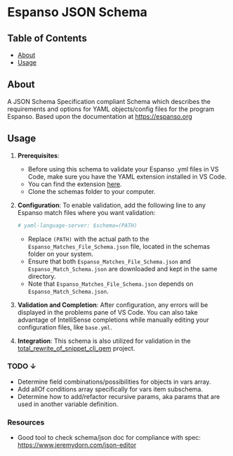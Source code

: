 # Espanso JSON Schema

## Table of Contents

- [About](#about)
- [Usage](#usage)

## About

A JSON Schema Specification compliant Schema which describes the requirements and options for YAML objects/config files for the program Espanso. Based upon the documentation at <https://espanso.org>
## Usage

1. **Prerequisites**:
    - Before using this schema to validate your Espanso .yml files in VS Code, make sure you have the YAML extension installed in VS Code.
    - You can find the extension [here](https://marketplace.visualstudio.com/items?itemName=redhat.vscode-yaml).
    - Clone the schemas folder to your computer.

2. **Configuration**: To enable validation, add the following line to any Espanso match files where you want validation:

    ```yaml
    # yaml-language-server: $schema=(PATH)
    ```

    - Replace `(PATH)` with the actual path to the `Espanso_Matches_File_Schema.json` file, located in the schemas folder on your system.
    - Ensure that both `Espanso_Matches_File_Schema.json` and `Espanso_Match_Schema.json` are downloaded and kept in the same directory.
    - Note that `Espanso_Matches_File_Schema.json` depends on `Espanso_Match_Schema.json`.

3. **Validation and Completion**: After configuration, any errors will be displayed in the problems pane of VS Code. You can also take advantage of IntelliSense completions while manually editing your configuration files, like `base.yml`.

4. **Integration**: This schema is also utilized for validation in the [total_rewrite_of_snippet_cli_gem](https://github.com/ajmarkow/total_rewrite_of_snippet_cli_gem) project.

### TODO ↓

- Determine field combinations/possibilities for objects in vars array.
- Add allOf conditions array specifically for vars item subschema.
- Determine how to add/refactor recursive params, aka params that are used in another variable definition.

### Resources

- Good tool to check schema/json doc for compliance with spec: <https://www.jeremydorn.com/json-editor>
